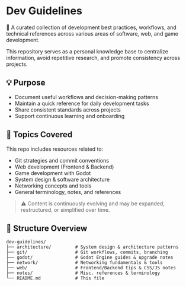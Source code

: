 # Dev Guidelines

📘 A curated collection of development best practices, workflows, and technical references across various areas of software, web, and game development.

This repository serves as a personal knowledge base to centralize information, avoid repetitive research, and promote consistency across projects.

## 💡 Purpose

- Document useful workflows and decision-making patterns
- Maintain a quick reference for daily development tasks
- Share consistent standards across projects
- Support continuous learning and onboarding

## 🧭 Topics Covered

This repo includes resources related to:

- Git strategies and commit conventions
- Web development (Frontend & Backend)
- Game development with Godot
- System design & software architecture
- Networking concepts and tools
- General terminology, notes, and references

> ⚠️ Content is continuously evolving and may be expanded, restructured, or simplified over time.

## 📁 Structure Overview

```plaintext
dev-guidelines/
├── architecture/         # System design & architecture patterns
├── git/                  # Git workflows, commits, branching
├── godot/                # Godot Engine guides & upgrade notes
├── network/              # Networking fundamentals & tools
├── web/                  # Frontend/Backend tips & CSS/JS notes
├── notes/                # Misc. references & terminology
└── README.md             # This file
```
